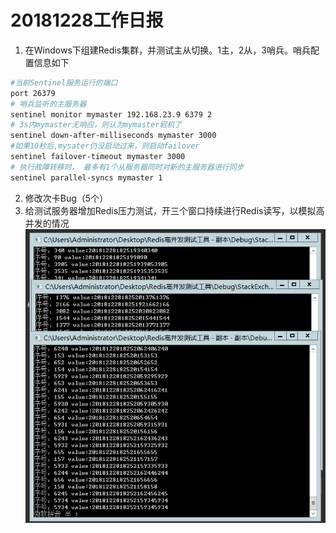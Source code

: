 # 20181228工作日报
1. 在Windows下组建Redis集群，并测试主从切换。1主，2从，3哨兵。哨兵配置信息如下
```Bash
#当前Sentinel服务运行的端口
port 26379  
# 哨兵监听的主服务器 
sentinel monitor mymaster 192.168.23.9 6379 2
# 3s内mymaster无响应，则认为mymaster宕机了
sentinel down-after-milliseconds mymaster 3000
#如果10秒后,mysater仍没启动过来，则启动failover  
sentinel failover-timeout mymaster 3000  
# 执行故障转移时， 最多有1个从服务器同时对新的主服务器进行同步
sentinel parallel-syncs mymaster 1
```
2. 修改次卡Bug（5个）
3. 给测试服务器增加Redis压力测试，开三个窗口持续进行Redis读写，以模拟高并发的情况
![](images/QQ截图20181228182526.png)